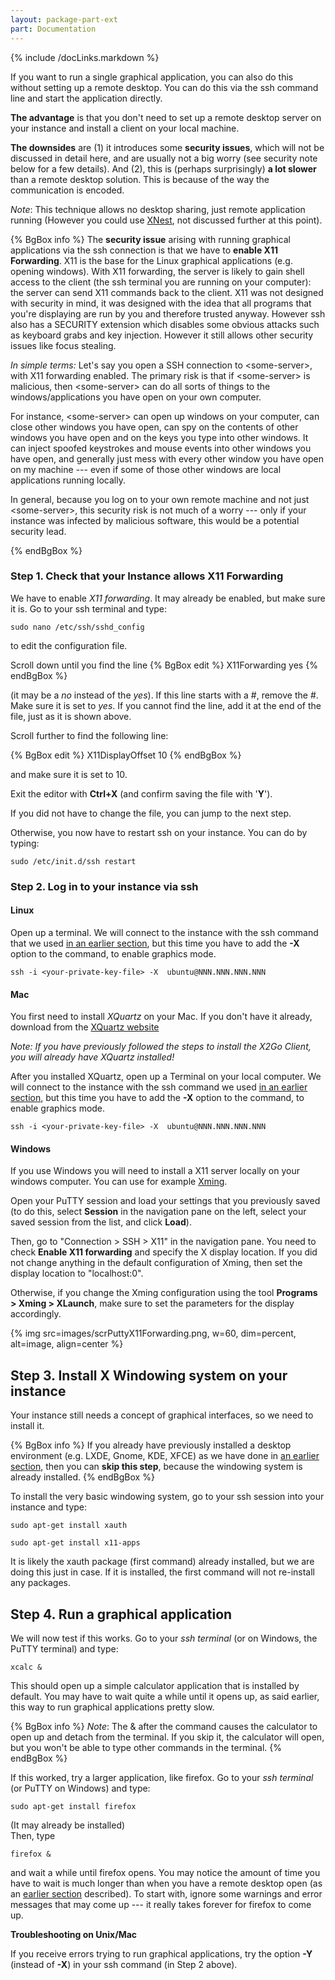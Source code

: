 ```yaml
---
layout: package-part-ext
part: Documentation
---
```

{% include /docLinks.markdown %}

If you want to run a single graphical application, you can also do this without setting up a remote desktop. You can do this via the ssh command line and start the application directly.

**The advantage** is that you don't need to set up a remote desktop server on your instance and install a client on your local machine. 

**The downsides** are (1) it introduces some **security issues**, which will not be discussed in detail here, and are usually not a big worry (see security note below for a few details). And (2), this is (perhaps surprisingly) **a lot slower** than a remote desktop solution. This is because of the way the communication is encoded. 

*Note*: This technique allows no desktop sharing, just remote application running (However you could use [XNest](http://en.wikipedia.org/wiki/Xnest), not discussed further at this point).


{% BgBox info %}
The **security issue** arising with running graphical applications via the ssh connection is that we have to **enable X11 Forwarding**. X11 is the base for the Linux graphical applications (e.g. opening windows). With X11 forwarding, the server is likely to gain shell access to the client (the ssh terminal you are running on your computer): the server can send X11 commands back to the client. X11 was not designed with security in mind, it was designed with the idea that all programs that you're displaying are run by you and therefore trusted anyway. However ssh also has a SECURITY extension which disables some obvious attacks such as keyboard grabs and key injection. However it still allows other security issues like focus stealing.

*In simple terms:* Let's say you open a SSH connection to &lt;some-server&gt;, with X11 forwarding enabled. The primary risk is that if &lt;some-server&gt; is malicious, then &lt;some-server&gt; can do all sorts of things to the windows/applications you have open on your own computer.

For instance, &lt;some-server&gt; can open up windows on your computer, can close other windows you have open, can spy on the contents of other windows you have open and on the keys you type into other windows. It can inject spoofed keystrokes and mouse events into other windows you have open, and generally just mess with every other window you have open on my machine --- even if some of those other windows are local applications running locally.

In general, because you log on to your own remote machine and not just &lt;some-server&gt;, this security risk is not much of a worry --- only if your instance was infected by malicious software, this would be a potential security lead.

{% endBgBox %}

### Step 1. Check that your Instance allows X11 Forwarding

We have to enable *X11 forwarding*. It may already be enabled, but make sure it is. Go to your ssh terminal and type:

```sudo nano /etc/ssh/sshd_config```

to edit the configuration file. 

Scroll down until you find the line
{% BgBox edit %}
X11Forwarding yes
{% endBgBox %}

(it may be a *no* instead of the *yes*). If this line starts with a #, remove the #. Make sure it is set to *yes*. If you cannot find the line, add it at the end of the file, just as it is shown above.

Scroll further to find the following line: 

{% BgBox edit %}
X11DisplayOffset 10
{% endBgBox %}

and make sure it is set to 10. 

Exit the editor with **Ctrl+X** (and confirm saving the file with '**Y**').

If you did not have to change the file, you can jump to the next step.

Otherwise, you now have to restart ssh on your instance. You can do by typing:

```sudo /etc/init.d/ssh restart```

### Step 2. Log in to your instance via ssh

#### Linux

Open up a terminal. We will connect to the instance with the ssh command that we used [in an earlier section](connectViaSSH.html), but this time you have to add the **-X** option to the command, to enable graphics mode.  

```ssh -i <your-private-key-file> -X  ubuntu@NNN.NNN.NNN.NNN```

#### Mac 

You first need to install *XQuartz* on your Mac. If you don't have it already, download from the [XQuartz website](http://xquartz.macosforge.org/)

*Note: If you have previously followed the steps to install the X2Go Client, you will already have XQuartz installed!*

After you installed XQuartz, open up a Terminal on your local computer. We will connect to the instance with the ssh command we used [in an earlier section](connectViaSSH.html), but this time you have to add the **-X** option to the command, to enable graphics mode.  

```ssh -i <your-private-key-file> -X  ubuntu@NNN.NNN.NNN.NNN```

#### Windows

If you use Windows you will need to install a X11 server locally on your windows computer. You can use for example [Xming](http://sourceforge.net/projects/xming/).

Open your PuTTY session and load your settings that you previously saved (to do this, select **Session** in the navigation pane on the left, select your saved session from the list, and click **Load**).

Then, go to "Connection > SSH > X11" in the navigation pane. You need to check **Enable X11 forwarding** and specify the X display location. If you did not change anything in the default configuration of Xming, then set the display location to "localhost:0".

Otherwise, if you change the Xming configuration using the tool **Programs > Xming > XLaunch**, make sure to set the parameters for the display accordingly.

{% img src=images/scrPuttyX11Forwarding.png, w=60, dim=percent, alt=image, align=center %}


## Step 3. Install X Windowing system on your instance

Your instance still needs a concept of graphical interfaces, so we need to install it. 

{% BgBox info %}
If you already have previously installed a desktop environment (e.g. LXDE, Gnome, KDE, XFCE) as we have done in [an earlier section](installDesktopEnvironment.html), then you can **skip this step**, because the windowing system is already installed.
{% endBgBox %}

To install the very basic windowing system, go to your ssh session into your instance and type:

```sudo apt-get install xauth```

```sudo apt-get install x11-apps```

It is likely the xauth package (first command) already installed, but we are doing this just in case. If it is installed, the first command will not re-install any packages. 

## Step 4. Run a graphical application

We will now test if this works. Go to your *ssh terminal* (or on Windows, the PuTTY terminal) and type:

```xcalc &```

This should open up a simple calculator application that is installed by default. You may have to wait quite a while until it opens up, as said earlier, this way to run graphical applications pretty slow. 

{% BgBox info %}
*Note*: The & after the command causes the calculator to open up and detach from the terminal. If you skip it, the calculator will open, but you won't be able to type other commands in the terminal.
{% endBgBox %}

If this worked, try a larger application, like firefox. Go to your *ssh terminal* (or PuTTY on Windows) and type:

```sudo apt-get install firefox```

(It may already be installed)    
Then, type

```firefox &```

and wait a while until firefox opens. You may notice the amount of time you have to wait is much longer than when you have a remote desktop open (as an [earlier section](remoteDesktop.html) described). To start with, ignore some warnings and error messages that may come up --- it really takes forever for firefox to come up.

**Troubleshooting on Unix/Mac**

If you receive errors trying to run graphical applications, try the option **-Y** (instead of **-X**) in your ssh command (in Step 2 above).


